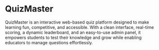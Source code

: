 # QuizMaster
QuizMaster is an interactive web-based quiz platform designed to make learning fun, competitive, and accessible. With a clean interface, real-time scoring, a dynamic leaderboard, and an easy-to-use admin panel, it empowers students to test their knowledge and grow while enabling educators to manage questions effortlessly. 
